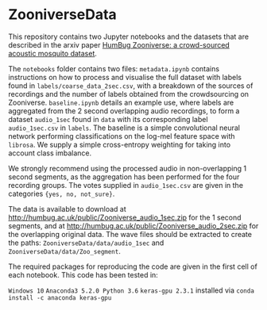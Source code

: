 # ZooniverseData

This repository contains two Jupyter notebooks and the datasets that are described in the arxiv paper [HumBug Zooniverse: a crowd-sourced acoustic mosquito dataset](https://arxiv.org/abs/2001.04733).

The `notebooks` folder contains two files: `metadata.ipynb` contains instructions on how to process and visualise the full dataset with labels found in `labels/coarse_data_2sec.csv`, with a breakdown of the sources of recordings and the number of labels obtained from the crowdsourcing on Zooniverse. `baseline.ipynb` details an example use, where labels are aggregated from the 2 second overlapping audio recordings, to form a dataset `audio_1sec` found in `data` with its corresponding label `audio_1sec.csv` in `labels`. The baseline is a simple convolutional neural network performing classifications on the log-mel feature space with `librosa`. We supply a simple cross-entropy weighting for taking into account class imbalance.

We strongly recommend using the processed audio in non-overlapping 1 second segments, as the aggregation has been performed for the four recording groups. The votes supplied in `audio_1sec.csv` are given in the categories `{yes, no, not_sure}`.

The data is available to download at <http://humbug.ac.uk/public/Zooniverse_audio_1sec.zip> for the 1 second segments, and at <http://humbug.ac.uk/public/Zooniverse_audio_2sec.zip> for the overlapping original data. The wave files should be extracted to create the paths: ```ZooniverseData/data/audio_1sec``` and ```ZooniverseData/data/Zoo_segment```.


The required packages for reproducing the code are given in the first cell of each notebook. This code has been tested in:

`Windows 10`
`Anaconda3 5.2.0 Python 3.6`
`keras-gpu 2.3.1` installed via `conda install -c anaconda keras-gpu`


